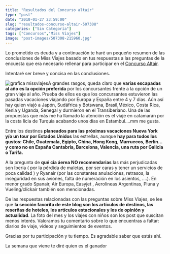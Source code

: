 ```yaml
---
title: "Resultados del Concurso altair"
type: "post"
date: "2010-01-27 23:59:00"
slug: "resultados-concurso-altair-507308"
categories: ["Sin Categoría"]
tags: ["Concursos","Miss Viajes"]
image: "post-images/507308-215960.jpg"
---
```


Lo prometido es deuda y a continuación te haré un pequeño resumen de las conclusiones de Miss Viajes basado en tus respuestas a las preguntas de la encuesta que era necesario rellenar para participar en el [Concurso Altair](http://www.missviajes.com/concurso-altair-452263).

Intentaré ser breve y concisa en las conclusiones.

![grafica missviajes](post-images/507308-215960.jpg "grafica missviajes")A grandes rasgos, queda claro que **varias escapadas al año es la opción preferida** por los concursantes frente a la opción de un gran viaje al año. Prueba de ellos es que los concursantes estuvieron las pasadas vacaciones viajando por Europa y España entre 4 y 7 dias. Aún así hay quien viajó a Japón, Sudáfrica y Botswana, Brasil,México, Costa Rica, Kenia y Uganda, Senegal y durmieron en el Transiberiano. Una de las propuestas que más me ha llamado la atención es el viaje en catamarán por la costa lícia de Turquia acabando unos dias en Estambul....mm me gusta.

 Entre los destinos **planeados para las próximas vacaciones Nueva York y/o un tour por Estados Unidos** las estrellas, aunque **hay para todos los gustos: Chile, Guatemala, Egipto, China, Hong Kong, Marruecos, Berlín... y como no en España Cantabria, Barcelona, Valencia, una ruta por Galicia o Tarifa.**

A la pregunta de **qué cia áerea NO recomendarias** las más perjudicadas son Iberia ( por la pérdida de maletas, por ser caras y tener un servicios de poca calidad ) y Ryanair (por las constantes anulaciones, retrasos, la inseguridad en sus aviones, falta de numeración en los asientos, ....). En menor grado Spanair, Air Europa, Easyjet , Aerolineas Argentinas, Pluna y Vueling/clickair también son mencionadas.

De las respuestas relacionadas con las preguntas sobre Miss Viajes, se lee que **la sección favorita de este blog son los artículos de destinos, las reserñas de hoteles, los artículos estacionales y los de opinión y actualidad**. La foto del mes y los viajes con niños son los post que suscitan menos interés. Valoramos tu comentario sobre lo que encuentras a faltar: diarios de viaje, videos y seguimientos de eventos.

Gracias por tu participación y tu tiempo. Es agradable saber que estás ahí.

La semana que viene te diré quien es el ganador